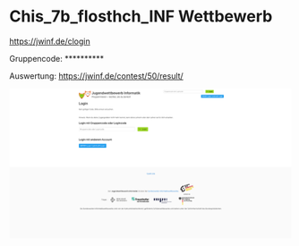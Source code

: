 # Chis_7b_flosthch_INF Wettbewerb

https://jwinf.de/clogin

Gruppencode: **********

Auswertung: https://jwinf.de/contest/50/result/

![login](/login.png)